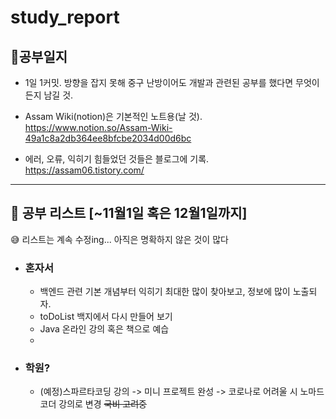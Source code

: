 # study_report

## 📖공부일지

- 1일 1커밋. 방향을 잡지 못해 중구 난방이어도 개발과 관련된 공부를 했다면 무엇이든지 남길 것.

- Assam Wiki(notion)은 기본적인 노트용(날 것).
  https://www.notion.so/Assam-Wiki-49a1c8a2db364ee8bfcbe2034d00d6bc

- 에러, 오류, 익히기 힘들었던 것들은 블로그에 기록.
  https://assam06.tistory.com/

---

## 📌 공부 리스트 [~11월1일 혹은 12월1일까지]

😅 리스트는 계속 수정ing... 아직은 명확하지 않은 것이 많다

- ### 혼자서

  - 백엔드 관련 기본 개념부터 익히기
    최대한 많이 찾아보고, 정보에 많이 노출되자.
  - toDoList 백지에서 다시 만들어 보기
  - Java 온라인 강의 혹은 책으로 예습
  -

- ### 학원?
  - (예정)스파르타코딩 강의 -> 미니 프로젝트 완성
    -> 코로나로 어려울 시 노마드코더 강의로 변경
    ~~국비 고려중~~
